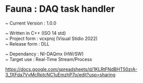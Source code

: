 # Fauna : DAQ task handler

~ Current Version : 1.0.0<br>

~ Written in C++ (ISO 14 std)<br>
~ Project form : vcxproj (Visual Stidio 2022)<br>
~ Release form : DLL<br>

~ Dependancy : NI-DAQmx (HW/SW)<br>
~ Target use : Real-Time Stream/Process<br>

https://docs.google.com/spreadsheets/d/1KLRtFNdBHT50zrA-3_1XFda7VyMcRptcNC1uEmzhP7o/edit?usp=sharing

